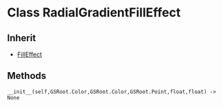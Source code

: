# Class RadialGradientFillEffect

## Inherit

* [FillEffect](FillEffect.md)

## Methods

```
__init__(self,GSRoot.Color,GSRoot.Color,GSRoot.Point,float,float) -> None
```
